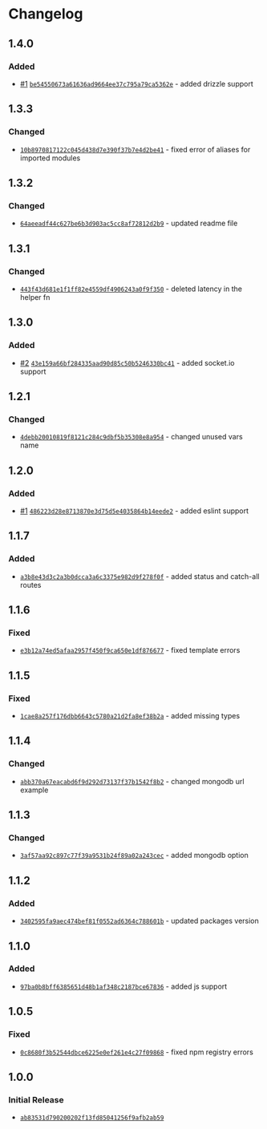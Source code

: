 # Changelog

## 1.4.0

### Added

- [#1](https://github.com/MoWael11/create-ex/pull/1) [`be54550673a61636ad9664ee37c795a79ca5362e`](https://github.com/MoWael11/create-ex/commit/be54550673a61636ad9664ee37c795a79ca5362e) - added drizzle support

## 1.3.3

### Changed

- [`10b8970817122c045d438d7e390f37b7e4d2be41`](https://github.com/MoWael11/create-ex/commit/10b8970817122c045d438d7e390f37b7e4d2be41) - fixed error of aliases for imported modules

## 1.3.2

### Changed

- [`64aeeadf44c627be6b3d903ac5cc8af72812d2b9`](https://github.com/MoWael11/create-ex/commit/64aeeadf44c627be6b3d903ac5cc8af72812d2b9) - updated readme file

## 1.3.1

### Changed

- [`443f43d681e1f1ff82e4559df4906243a0f9f350`](https://github.com/MoWael11/create-ex/commit/443f43d681e1f1ff82e4559df4906243a0f9f350) - deleted latency in the helper fn

## 1.3.0

### Added

- [#2](https://github.com/MoWael11/create-ex/pull/2) [`43e159a66bf284335aad90d85c50b5246330bc41`](https://github.com/MoWael11/create-ex/commit/43e159a66bf284335aad90d85c50b5246330bc41) - added socket.io support

## 1.2.1

### Changed

- [`4debb20010819f8121c284c9dbf5b35308e8a954`](https://github.com/MoWael11/create-ex/commit/4debb20010819f8121c284c9dbf5b35308e8a954) - changed unused vars name

## 1.2.0

### Added

- [#1](https://github.com/MoWael11/create-ex/pull/1) [`486223d28e8713870e3d75d5e4035864b14eede2`](https://github.com/MoWael11/create-ex/commit/486223d28e8713870e3d75d5e4035864b14eede2) - added eslint support

## 1.1.7

### Added

- [`a3b8e43d3c2a3b0dcca3a6c3375e982d9f278f0f`](https://github.com/MoWael11/create-ex/commit/a3b8e43d3c2a3b0dcca3a6c3375e982d9f278f0f) - added status and catch-all routes

## 1.1.6

### Fixed

- [`e3b12a74ed5afaa2957f450f9ca650e1df876677`](https://github.com/MoWael11/create-ex/commit/e3b12a74ed5afaa2957f450f9ca650e1df876677) - fixed template errors

## 1.1.5

### Fixed

- [`1cae8a257f176dbb6643c5780a21d2fa8ef38b2a`](https://github.com/MoWael11/create-ex/commit/1cae8a257f176dbb6643c5780a21d2fa8ef38b2a) - added missing types

## 1.1.4

### Changed

- [`abb370a67eacabd6f9d292d73137f37b1542f8b2`](https://github.com/MoWael11/create-ex/commit/abb370a67eacabd6f9d292d73137f37b1542f8b2) - changed mongodb url example

## 1.1.3

### Changed

- [`3af57aa92c897c77f39a9531b24f89a02a243cec`](https://github.com/MoWael11/create-ex/commit/3af57aa92c897c77f39a9531b24f89a02a243cec) - added mongodb option

## 1.1.2

### Added

- [`3402595fa9aec474bef81f0552ad6364c788601b`](https://github.com/MoWael11/create-ex/commit/3402595fa9aec474bef81f0552ad6364c788601b) - updated packages version

## 1.1.0

### Added

- [`97ba0b8bff6385651d48b1af348c2187bce67836`](https://github.com/MoWael11/create-ex/commit/97ba0b8bff6385651d48b1af348c2187bce67836) - added js support

## 1.0.5

### Fixed

- [`0c8680f3b52544dbce6225e0ef261e4c27f09868`](https://github.com/MoWael11/create-ex/commit/0c8680f3b52544dbce6225e0ef261e4c27f09868) - fixed npm registry errors

## 1.0.0

### Initial Release

- [`ab83531d790200202f13fd85041256f9afb2ab59`](https://github.com/MoWael11/create-ex/commit/ab83531d790200202f13fd85041256f9afb2ab59)
